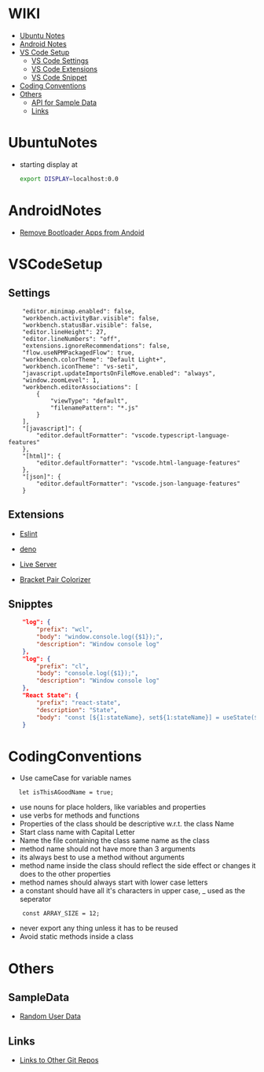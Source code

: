 # WIKI

- [Ubuntu Notes](#UbuntuNotes)
- [Android Notes](#AndroidNotes)
- [VS Code Setup](#VSCodeSetup)
    - [VS Code Settings](#Settings)
    - [VS Code Extensions](#Extensions)
    - [VS Code Snippet](#Snipptes)
- [Coding Conventions](#CodingConventions)
- [Others](#Others)
    - [API for Sample Data](#SampleData)
    - [Links](#Links)

# UbuntuNotes

- starting display at 
    ```bash
    export DISPLAY=localhost:0.0
    ```

# AndroidNotes

- [Remove Bootloader Apps from Andoid](./Resources/Android/uninstall-bootloader.md)


# VSCodeSetup

## Settings

```JSONC
    "editor.minimap.enabled": false,
    "workbench.activityBar.visible": false,
    "workbench.statusBar.visible": false,
    "editor.lineHeight": 27,
    "editor.lineNumbers": "off",
    "extensions.ignoreRecommendations": false,
    "flow.useNPMPackagedFlow": true,
    "workbench.colorTheme": "Default Light+",
    "workbench.iconTheme": "vs-seti",
    "javascript.updateImportsOnFileMove.enabled": "always",
    "window.zoomLevel": 1,
    "workbench.editorAssociations": [
        {
            "viewType": "default",
            "filenamePattern": "*.js"
        }
    ],
    "[javascript]": {
        "editor.defaultFormatter": "vscode.typescript-language-features"
    },
    "[html]": {
        "editor.defaultFormatter": "vscode.html-language-features"
    },
    "[json]": {
        "editor.defaultFormatter": "vscode.json-language-features"
    }
```

## Extensions

- [Eslint](https://marketplace.visualstudio.com/items?itemName=dbaeumer.vscode-eslint)

- [deno](https://marketplace.visualstudio.com/items?itemName=denoland.vscode-deno)

- [Live Server](https://marketplace.visualstudio.com/items?itemName=ritwickdey.LiveServer)

- [Bracket Pair Colorizer](https://marketplace.visualstudio.com/items?itemName=CoenraadS.bracket-pair-colorizer)


## Snipptes

```JSON
    "log": {
        "prefix": "wcl",
        "body": "window.console.log({$1});",
        "description": "Window console log"
    },
    "log": {
        "prefix": "cl",
        "body": "console.log({$1});",
        "description": "Window console log"
    },
    "React State": {
        "prefix": "react-state",
        "description": "State",
        "body": "const [${1:stateName}, set${1:stateName}] = useState(${2:type});$3"
    }
```


# CodingConventions

- Use cameCase for variable names
 ```
    let isThisAGoodName = true;
 ```
- use nouns for place holders, like variables and properties
- use verbs for methods and functions
- Properties of the class should be descriptive w.r.t. the class Name
- Start class name with Capital Letter
- Name the file containing the class same name as the class
- method name should not have more than 3 arguments
- its always best to use a method without arguments
- method name inside the class should reflect the side effect or changes it does to the other properties
- method names should always start with lower case letters
- a constant should have all it's characters in upper case, _ used as the seperator
```
    const ARRAY_SIZE = 12;
```
- never export any thing unless it has to be reused
- Avoid static methods inside a class

# Others

## SampleData

 - [Random User Data](https://randomuser.me/api/?results=10)

## Links
-  [Links to Other Git Repos](./Resources/Repos.md)

